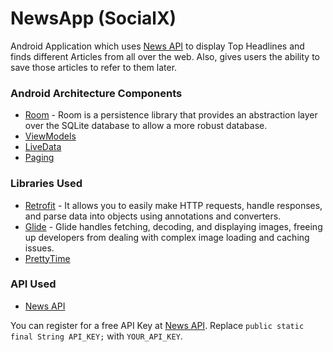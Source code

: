 # NewsApp (SocialX)

Android Application which uses [News API](https://newsapi.org/) to display Top Headlines and finds different Articles from all over the web. Also, gives users the ability to save those articles to refer to them later.

### Android Architecture Components
* [Room](https://developer.android.com/training/data-storage/room) - Room is a persistence library that provides an abstraction layer over the SQLite database to allow a more robust database.
* [ViewModels](https://developer.android.com/topic/libraries/architecture/viewmodel)
* [LiveData](https://developer.android.com/topic/libraries/architecture/livedata)
* [Paging]()

### Libraries Used
* [Retrofit](https://square.github.io/retrofit/) - It allows you to easily make HTTP requests, handle responses, and parse data into objects using annotations and converters.
* [Glide](https://github.com/bumptech/glide) - Glide handles fetching, decoding, and displaying images, freeing up developers from dealing with complex image loading and caching issues.
* [PrettyTime](https://github.com/ocpsoft/prettytime)

### API Used
* [News API](https://newsapi.org/)

You can register for a free API Key at [News API](https://newsapi.org/).
Replace `public static final String API_KEY;` with `YOUR_API_KEY`.
